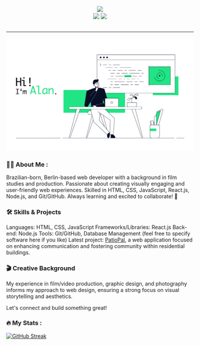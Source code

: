 <div align="center">
<div id="header" align="center">
  <img src="https://i.giphy.com/WFZvB7VIXBgiz3oDXE.gif" width="200"/>
</div>

<div id="badges">
<a href="https://www.linkedin.com/in/tonelloalan/"><img src="https://img.shields.io/badge/LinkedIn-blue?logo=linkedin&logoColor=white&style=flat"></a>
    <a href="https://www.instagram.com/alntnll/"><img src="https://img.shields.io/badge/Instagram-purple?logo=linkedin&logoColor=white&style=flat"></a>

</div>
</html>


<img src="https://komarev.com/ghpvc/?username=tonelloalan&style=flat&color=blue" alt=""/>

</div>

---
<div align="center">
  <img src="iamalanbanner.jpg" width="800"/>
</div>

### 👨‍💻 About Me :

Brazilian-born, Berlin-based web developer with a background in film studies and production. Passionate about creating visually engaging and user-friendly web experiences. Skilled in HTML, CSS, JavaScript, React.js, Node.js, and Git/GitHub. Always learning and excited to collaborate! 🚀

### 🛠️ Skills & Projects

Languages: HTML, CSS, JavaScript
Frameworks/Libraries: React.js
Back-end: Node.js
Tools: Git/GitHub, Database Management (feel free to specify software here if you like)
Latest project: <a href="https://patiopal-app.vercel.app">PatioPal</a>, a web application focused on enhancing communication and fostering community within residential buildings.


### 🎬 Creative Background

My experience in film/video production, graphic design, and photography informs my approach to web design, ensuring a strong focus on visual storytelling and aesthetics.

Let's connect and build something great!


### :fire: My Stats :
[![GitHub Streak](https://streak-stats.demolab.com/?user=tonelloalan)](https://git.io/streak-stats)


<!--
**tonelloalan/tonelloalan** is a ✨ _special_ ✨ repository because its `README.md` (this file) appears on your GitHub profile.


- 🌱 I’m currently learning HTML, CSS and Javascript

-->
